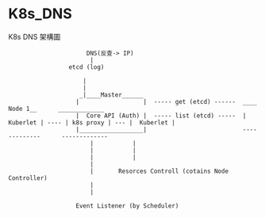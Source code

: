 # K8s_DNS

K8s DNS 架構圖




                          DNS(反查-> IP)
                           |
                     etcd (log) 

                         |
                         |
                        _|____Master______                    
                       |                  |  ----- get (etcd) ------  ____ Node 1__      _____________
                       |  Core API (Auth) |  ----- list (etcd) -----  |  Kuberlet | ---- | k8s proxy | --- |  Kuberlet |
                       |__________________|                           -------------      -------------
                           |           |
                           |           |
                           |           |
                           |           
                           |       Resorces Controll (cotains Node Controller)
                           |
                           |

                       Event Listener (by Scheduler)
                     

  


